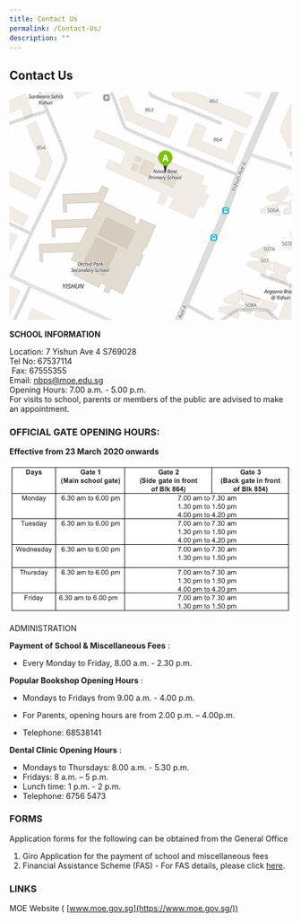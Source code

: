 ```yaml
---
title: Contact Us
permalink: /Contact-Us/
description: ""
---
```



## Contact Us

![](/images/Contactus.png)

**SCHOOL INFORMATION**  

Location: 7 Yishun Ave 4 S769028&nbsp;<br>Tel No: 67537114 <br>&nbsp;Fax: 67555355&nbsp;<br>Email:&nbsp;[nbps@moe.edu.sg](mailto:nbps@moe.edu.sg)&nbsp;<br>Opening Hours: 7.00 a.m. - 5.00 p.m.&nbsp;<br>For visits to school, parents or members of the public are advised to make an appointment.

### OFFICIAL GATE OPENING HOURS:&nbsp;

**Effective from 23 March 2020 onwards**

![](/images/gate%20opening.png)

ADMINISTRATION

**Payment of School &amp; Miscellaneous Fees**&nbsp;:&nbsp;  

*   Every Monday to Friday, 8.00 a.m. - 2.30 p.m.&nbsp;

  
**Popular Bookshop Opening Hours**&nbsp;:&nbsp;  

*   Mondays to Fridays from 9.00 a.m. - 4.00 p.m.&nbsp;
*   For Parents, opening hours are from 2.00 p.m. – 4.00p.m.  
    
*   Telephone: 68538141

**Dental Clinic Opening Hours**&nbsp;:&nbsp;

*   Mondays to Thursdays: 8.00 a.m. - 5.30 p.m.
*   Fridays: 8 a.m. – 5 p.m.
*   Lunch time: 1 p.m. - 2 p.m.
*   Telephone: 6756 5473

### FORMS

Application forms for the following can be obtained from the General Office  

1.  Giro Application for the payment of school and miscellaneous fees
2.  Financial Assistance Scheme (FAS) - For FAS details, please click&nbsp;[here](https://www.moe.gov.sg/financial-matters/financial-assistance).

### LINKS  

MOE Website (&nbsp;[www.moe.gov.sg](https://www.moe.gov.sg/))